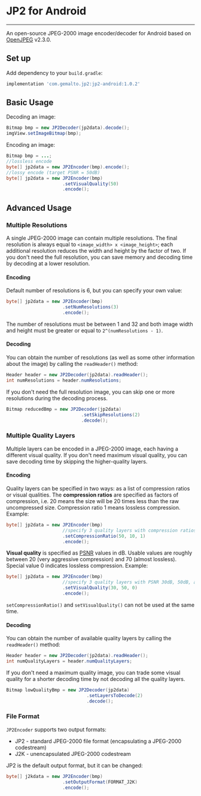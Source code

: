 # JP2 for Android
---------------------------
An open-source JPEG-2000 image encoder/decoder for Android based on [OpenJPEG](http://www.openjpeg.org/) v2.3.0.

## Set up
Add dependency to your `build.gradle`:
```groovy
implementation 'com.gemalto.jp2:jp2-android:1.0.2'
```

## Basic Usage
Decoding an image:
```java
Bitmap bmp = new JP2Decoder(jp2data).decode();
imgView.setImageBitmap(bmp);
```
Encoding an image:
```java
Bitmap bmp = ...;
//lossless encode
byte[] jp2data = new JP2Encoder(bmp).encode();
//lossy encode (target PSNR = 50dB)
byte[] jp2data = new JP2Encoder(bmp)
                     .setVisualQuality(50)
                     .encode();
```

## Advanced Usage
### Multiple Resolutions
A single JPEG-2000 image can contain multiple resolutions.
The final resolution is always equal to `<image_width> x <image_height>`; each
additional resolution reduces the width and height by the factor of two. If you 
don't need the full resolution, you can save memory and decoding time by
decoding at a lower resolution.

#### Encoding
Default number of resolutions is 6, but you can specify your own value:
```java
byte[] jp2data = new JP2Encoder(bmp)
                     .setNumResolutions(3)
                     .encode();
```
The number of resolutions must be between 1 and 32 and both image width and height
must be greater or equal to `2^(numResolutions - 1)`.

#### Decoding
You can obtain the number of resolutions (as well as some other information 
about the image) by calling the `readHeader()` method:
```java
Header header = new JP2Decoder(jp2data).readHeader();
int numResolutions = header.numResolutions;
```
If you don't need the full resolution image, you can skip one or more
resolutions during the decoding process.
```java
Bitmap reducedBmp = new JP2Decoder(jp2data)
                            .setSkipResolutions(2)
                            .decode();
```



### Multiple Quality Layers
Multiple layers can be encoded in a JPEG-2000 image, each having a different
visual quality. If you don't need maximum visual quality, you can save 
decoding time by skipping the higher-quality layers.


#### Encoding
Quality layers can be specified in two ways: as a list of compression ratios 
or visual qualities. The **compression ratios** are specified as factors of compression, 
i.e. 20 means the size will be 20 times less than the raw uncompressed size. 
Compression ratio 1 means lossless compression. Example:
```java
byte[] jp2data = new JP2Encoder(bmp)
                     //specify 3 quality layers with compression ratios 1:50, 1:20, and lossless.
                     .setCompressionRatio(50, 10, 1)
                     .encode();
```

**Visual quality** is specified as [PSNR](https://en.wikipedia.org/wiki/Peak_signal-to-noise_ratio) 
values in dB. Usable values are roughly between 20 (very
aggressive compression) and 70 (almost lossless). Special value 0 indicates
lossless compression. Example:
```java
byte[] jp2data = new JP2Encoder(bmp)
                     //specify 3 quality layers with PSNR 30dB, 50dB, and lossless.
                     .setVisualQuality(30, 50, 0)
                     .encode();
```

`setCompressionRatio()` and `setVisualQuality()` can not be used at the same time.


#### Decoding
You can obtain the number of available quality layers by calling 
the `readHeader()` method:
```java
Header header = new JP2Decoder(jp2data).readHeader();
int numQualityLayers = header.numQualityLayers;
```

If you don't need a maximum quality image, you can trade some visual quality 
for a shorter decoding time by not decoding all the quality layers.
```java
Bitmap lowQualityBmp = new JP2Decoder(jp2data)
                              .setLayersToDecode(2)
                              .decode();
```

### File Format
`JP2Encoder` supports two output formats:
* JP2 - standard JPEG-2000 file format (encapsulating a JPEG-2000 codestream)
* J2K - unencapsulated JPEG-2000 codestream

JP2 is the default output format, but it can be changed:
```java
byte[] j2kdata = new JP2Encoder(bmp)
                     .setOutputFormat(FORMAT_J2K)
                     .encode();
```
